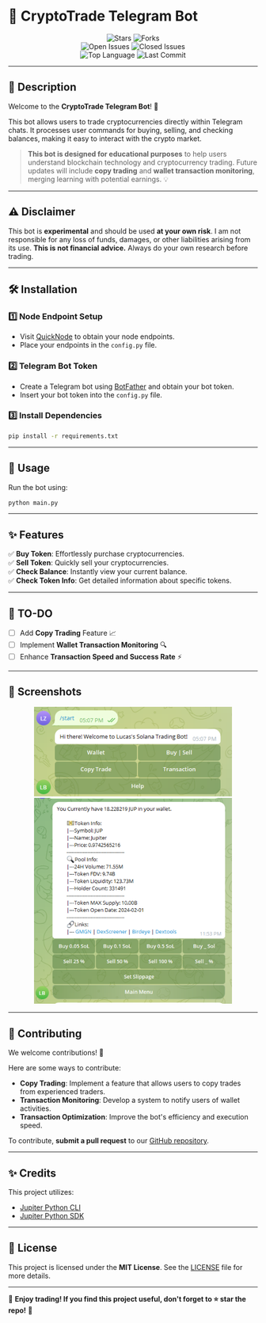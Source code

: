 # 📢 CryptoTrade Telegram Bot

<p align="center">
  <img src="https://img.shields.io/github/stars/yourusername/CryptoTrade-Telegram-Bot" alt="Stars">
  <img src="https://img.shields.io/github/forks/yourusername/CryptoTrade-Telegram-Bot" alt="Forks">
  <br>
  <img src="https://img.shields.io/github/issues/yourusername/CryptoTrade-Telegram-Bot" alt="Open Issues">
  <img src="https://img.shields.io/github/issues-closed/yourusername/CryptoTrade-Telegram-Bot" alt="Closed Issues">
  <br>
  <img src="https://img.shields.io/github/languages/top/yourusername/CryptoTrade-Telegram-Bot" alt="Top Language">
  <img src="https://img.shields.io/github/last-commit/yourusername/CryptoTrade-Telegram-Bot" alt="Last Commit">
</p>

---

## 📖 Description
Welcome to the **CryptoTrade Telegram Bot**! 🚀

This bot allows users to trade cryptocurrencies directly within Telegram chats. It processes user commands for buying, selling, and checking balances, making it easy to interact with the crypto market.

> **This bot is designed for educational purposes** to help users understand blockchain technology and cryptocurrency trading. Future updates will include **copy trading** and **wallet transaction monitoring**, merging learning with potential earnings. 💡

---

## ⚠️ Disclaimer
This bot is **experimental** and should be used **at your own risk**. I am not responsible for any loss of funds, damages, or other liabilities arising from its use. **This is not financial advice.** Always do your own research before trading.

---

## 🛠️ Installation

### 1️⃣ Node Endpoint Setup
- Visit [QuickNode](https://www.quicknode.com/) to obtain your node endpoints.
- Place your endpoints in the `config.py` file.

### 2️⃣ Telegram Bot Token
- Create a Telegram bot using [BotFather](https://t.me/BotFather) and obtain your bot token.
- Insert your bot token into the `config.py` file.

### 3️⃣ Install Dependencies
```sh
pip install -r requirements.txt
```

---

## 🔬 Usage
Run the bot using:
```sh
python main.py
```

---

## ✨ Features
✅ **Buy Token**: Effortlessly purchase cryptocurrencies.  
✅ **Sell Token**: Quickly sell your cryptocurrencies.  
✅ **Check Balance**: Instantly view your current balance.  
✅ **Check Token Info**: Get detailed information about specific tokens.  

---

## 📝 TO-DO
- [ ] Add **Copy Trading** Feature 📈
- [ ] Implement **Wallet Transaction Monitoring** 🔍
- [ ] Enhance **Transaction Speed and Success Rate** ⚡

---

## 📸 Screenshots
<p align="center">
  <img src="images/start_menu.png" alt="Start Menu" width="400"/>
  <img src="images/swap_menu.png" alt="Swap Menu" width="400"/>
</p>

---

## 🤝 Contributing
We welcome contributions! 🚀

Here are some ways to contribute:
- **Copy Trading**: Implement a feature that allows users to copy trades from experienced traders.
- **Transaction Monitoring**: Develop a system to notify users of wallet activities.
- **Transaction Optimization**: Improve the bot's efficiency and execution speed.

To contribute, **submit a pull request** to our [GitHub repository](https://github.com/yourusername/CryptoTrade-Telegram-Bot).

---

## ✨ Credits
This project utilizes:
- [Jupiter Python CLI](https://github.com/jup-ag/jupiter-python-cli)
- [Jupiter Python SDK](https://github.com/jup-ag/jupiter-python-sdk)

---

## 🧾 License
This project is licensed under the **MIT License**. See the [LICENSE](LICENSE) file for more details.

---

💙 **Enjoy trading! If you find this project useful, don't forget to ⭐ star the repo!** 🚀